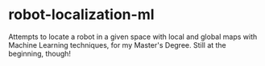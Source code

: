 # robot-localization-ml
Attempts to locate a robot in a given space with local and global maps with Machine Learning techniques, for my Master's Degree. Still at the beginning, though!

